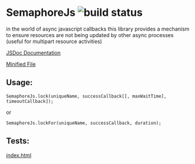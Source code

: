 SemaphoreJs ![build status](https://travis-ci.org/bicarbon8/SemaphoreJs.svg)
===========

in the world of async javascript callbacks this library provides a mechanism to ensure resources are not being updated by other async processes (useful for multipart resource activities)

[JSDoc Documentation](http://rawgit.com/bicarbon8/SemaphoreJs/master/dist/doc/SemaphoreJs.html)

[Minified File](http://rawgit.com/bicarbon8/SemaphoreJs/master/dist/semaphore.min.js)

## Usage:

```
SemaphoreJs.lock(uniqueName, successCallback[[, maxWaitTime], timeoutCallback]);
```
or
```
SemaphoreJs.lockFor(uniqueName, successCallback, duration);
```

## Tests:
[index.html](http://rawgit.com/bicarbon8/SemaphoreJs/master/tests/index.html)
